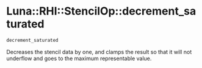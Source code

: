 # Luna::RHI::StencilOp::decrement_saturated

```c++
decrement_saturated
```

Decreases the stencil data by one, and clamps the result so that it will not underflow and goes to the maximum representable value. 

